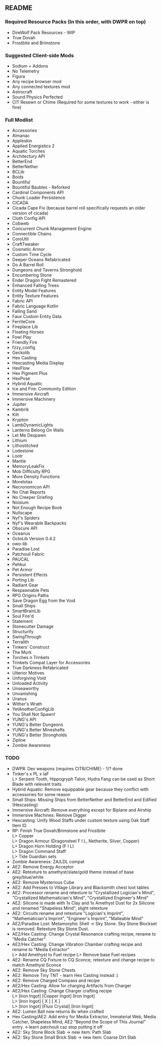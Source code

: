 ## README
### Required Resource Packs (In this order, with DWPR on top)
- DireWolf Pack Resources - WIP  
- True Dovah  
- Frostbite and Brimstone  
### Suggested Client-side Mods
- Sodium + Addons  
- No Telemetry  
- Figura  
- Any recipe browser mod  
- Any connected textures mod  
- Astrocraft  
- Sound Physics Perfected
- CIT Resewn or Chime (Required for some textures to work - either is fine)  
### Full Modlist
- Accessories  
- Almanac  
- Appleskin  
- Applied Energistics 2  
- Aquatic Torches  
- Architectury API  
- BetterEnd  
- BetterNether  
- BCLib  
- Boids
- Bountiful
- Bountiful Baubles - Reforked  
- Cardinal Components API  
- Chunk Loader Persistence
- CICADA
- Cicada Cape Fix (because barrel roll specifically requests an older version of cicada)  
- Cloth Config API  
- Cobweb  
- Concurrent Chunk Management Engine
- Connectible Chains
- CoroUtil  
- CraftTweaker
- Cosmetic Armor  
- Custom Time Cycle  
- Deeper Oceans Refabricated
- Do A Barrel Roll  
- Dungeons and Taverns Stronghold
- Encumbering Stone  
- Ender Dragon Fight Remastered  
- Enhanced Falling Trees  
- Entity Model Features  
- Entity Texture Features  
- Fabric API  
- Fabric Language Kotlin  
- Falling Sand  
- Faux Custom Entity Data  
- FerriteCore  
- Fireplace Lib  
- Floating Horses  
- Fowl Play  
- Friendly Fire  
- fzzy_config  
- Geckolib  
- Hex Casting  
- Hexcasting Media Display  
- HexFlow  
- Hex Pigment Plus  
- HexPose  
- Hybrid Aquatic  
- Ice and Fire: Community Edition  
- Immersive Aircraft  
- Immersive Machinery  
- Jupiter
- Kambrik
- Kilt  
- Krypton  
- LambDynamicLights
- Lanterns Belong On Walls  
- Let Me Despawn
- Lithium  
- Lithostitched  
- Lodestone  
- Lootr
- Mantle  
- MemoryLeakFix
- Mob Difficulty RPG  
- More Density Functions  
- MoreIotas  
- Necronomicon API  
- No Chat Reports
- No Creeper Griefing  
- Noisium
- Not Enough Recipe Book  
- Nullscape  
- Nyf's Spiders
- Nyf's Wearable Backpacks  
- Obscure API  
- Oceanus  
- OctoLib Version 0.4.2
- owo-lib  
- Paradise Lost  
- Patchouli Fabric  
- PAUCAL
- Pehkui
- Pet Armor  
- Persistent Effects  
- Porting Lib
- Radiant Gear
- Respawnable Pets  
- RPG Origins Paths  
- Save Dragon Egg from the Void  
- Small Ships  
- SmartBrainLib  
- Soul Fire'd
- Statement  
- Stonecutter Damage  
- Structurify
- SwingThrough  
- Terralith
- Tinkers' Construct
- The Murk
- Torches n Trinkets
- Trinkets Compat Layer for Accessories  
- True Darkness Refabricated
- Ulterior Motives  
- Unforgiving Void  
- Unloaded Activity  
- Unseaworthy
- Unvanishing  
- Uranus  
- Wither's Wrath  
- YetAnotherConfigLib  
- You Shall Not Spawn!  
- YUNG's API  
- YUNG's Better Dungeons  
- YUNG's Better Mineshafts  
- YUNG's Better Strongholds
- Zipline  
- Zombie Awareness  
### TODO
- DWPR: Dev weapons (requires CITR/CHIME) - 1/? done
- Tinker's x PL x IaF  
  L> Serpent Tooth, Hippogryph Talon, Hydra Fang can be used as Short Blade with relevant traits
- Hybrid Aquatic: Remove equippable gear because they conflict with accessories for some reason
- Small Ships: Missing Ships from BetterNether and BetterEnd and Edified (Hexcasting)  
- Immersive Aircraft: Remove everything except for Biplane and Airship
- Immersive Machines: Remove Digger
- Hexcasting: Unify Wood Staffs under custom texture using Oak Staff Item ID  
- RP: Finish True Dovah/Brimstone and Frostbite  
    L> Copper  
    L> Dragon Armour (Dragonsteel F I L, Netherite, Silver, Copper)  
    L> Dragon Horn Holding (F I L)  
    L> Dragon Command Staff  
    L> Tide Guardian sets  
- Zombie Awareness: ZA/LDL compat  
- AE2: Remove Energy Acceptor  
- AE2: Retexture to amethyst/slate/gold theme instead of base grey/blue/white  
- AE2: Remove Mysterious Cube  
- AE2: Add Presses to Village Library and Blacksmith chest loot tables    
- AE2: Processor rename and retexture to "Crystallized Logician's Mind", "Crystallized Mathematician's Mind", "Crystallized Engineer's Mind"  
- AE2: Silicone is made with 1x Clay and 1x Amethyst Dust for 2x Silicone and renamed "Shapeless Mind", slight retexture  
- AE2: Circuits rename and retexture "Logician's Imprint", "Mathematician's Imprint", "Engineer's Imprint", "Malleable Mind"  
- AE2/Paradise Lost: Metamorphic Shell -> Sky Stone. Sky Stone Blockset is removed. Retexture Sky Stone Dust.
- AE2/Hex Casting: Change Crystal Resonance crafting recipe, rename to "Media Catcher"  
- AE2/Hex Casting: Change Vibration Chamber crafting recipe and rename to "Media Extractor"  
    L> Add Amethyst to Fuel recipe
    L> Remove base Fuel recipes
- AE2: Rename CQ Fixture to CQ Sconce, retexture and change recipe to match Amethyst Sconce  
- AE2: Remove Sky Stone Chests  
- AE2: Remove Tiny TNT - learn Hex Casting instead :)  
- AE2: Remove Charged Compass and recipe  
- AE2/Hex Casting: Allow for charging Artifacts from Charger  
- AE2/Hex Casting: Change Charger crafting recipe  
    L> [Iron Ingot] [Copper Ingot] [Iron Ingot]  
    L> [Iron Ingot] [ X ] [ X ]   
    L> [Iron Ingot] [Fluix Crystal] [Iron Ingot]  
- AE2: Lumen Ball now returns 8x when crafted  
- Hex Casting/AE2: Add entry for Media Extractor, Immaterial Web, Media Catcher, Shapeless Mind, AE2 "Beyond the Scope of This Journal" entry. <-learn patchouli caz stop putting it off  
- AE2: Sky Stone Block Slab -> new item: Path Slab  
- AE2: Sky Stone Small Brick Slab -> new item: Coarse Dirt Slab  
